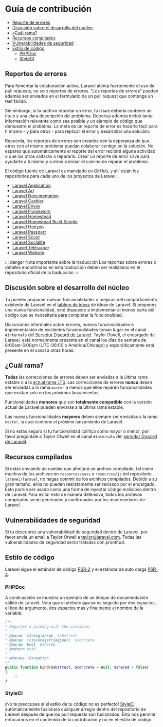 # Guía de contribución

- [Reporte de errores](#bug-reports)
- [Discusión sobre el desarrollo del núcleo](#core-development-discussion)
- [¿Cuál rama?](#which-branch)
- [Recursos compilados](#compiled-assets)
- [Vulnerabilidades de seguridad](#security-vulnerabilities)
- [Estilo de código](#coding-style)
    - [PHPDoc](#phpdoc)
    - [StyleCI](#styleci)

<a name="bug-reports"></a>
## Reportes de errores

Para fomentar la colaboración activa, Laravel alenta fuertemente el uso de pull requests, no solo reportes de errores. "Los reportes de errores" pueden además ser enviados en el formulario de un pull request que contenga un test fallido.

Sin embargo, si tu archivo reportar un error, tu issue debería contener un título y una clara descripción del problema. Deberías además incluir tanta información relevante como sea posible y un ejemplo de código que demuestre el problema. La meta de un reporte de error es hacerlo fácil para ti mismo - y para otros - para replicar el error y desarrollar una solución.

Recuerda, los reportes de errores son creados con la esperanza de que otros con el mismo problema puedan colaborar contigo en la solución. No esperes que automáticamente el reporte del error recibirá alguna actividad o que los otros saltarán a repararlo. Crear un reporte de error sirve para ayudarte a ti mismo y a otros a iniciar el camino de reparar el problema.

El código fuente de Laravel es manejado en GitHub, y allí están los repositorios para cada uno de los proyectos de Laravel:

- [Laravel Application](https://github.com/laravel/laravel)
- [Laravel Art](https://github.com/laravel/art)
- [Laravel Documentation](https://github.com/laravel/docs)
- [Laravel Cashier](https://github.com/laravel/cashier)
- [Laravel Envoy](https://github.com/laravel/envoy)
- [Laravel Framework](https://github.com/laravel/framework)
- [Laravel Homestead](https://github.com/laravel/homestead)
- [Laravel Homestead Build Scripts](https://github.com/laravel/settler)
- [Laravel Horizon](https://github.com/laravel/horizon)
- [Laravel Passport](https://github.com/laravel/passport)
- [Laravel Scout](https://github.com/laravel/scout)
- [Laravel Socialite](https://github.com/laravel/socialite)
- [Laravel Telescope](https://github.com/laravel/telescope)
- [Laravel Website](https://github.com/laravel/laravel.com)

::: danger Nota importante sobre la traducción
Los reportes sobre errores o detalles encontrados en esta traducción deben ser realizados en el repositorio oficial de la traducción.
:::

<a name="core-development-discussion"></a>
## Discusión sobre el desarrollo del núcleo

Tu puedes proponer nuevas funcionalidades o mejoras del comportamiento existente de Laravel en el [tablero de ideas](https://github.com/laravel/ideas/issues) de ideas de Laravel. Si propones una nueva funcionalidad, esté dispuesto a implementar al menos parte del código que se necesitaría para completar la funcionalidad.

Discusiones informales sobre errores, nuevas funcionalidades e implementación de existentes funcionalidades toman lugar en el canal `#internals` del [Servidor Discord de Laravel](https://discordapp.com/invite/mPZNm7A). Taylor Otwell, el encargado de Laravel, está normalmente presente en el canal los días de semana de 8:00am-5:00pm (UTC-06:00 o América/Chicago) y esporádicamente está presente en el canal a otras horas.

<a name="which-branch"></a>
## ¿Cuál rama?

**Todas** las correcciones de errores deben ser enviadas a la última rama estable o a la [actual rama LTS](/releases.html#support-policy). Las correcciones de errores **nunca** deben ser enviadas a la rama `master` a menos que ellos reparen funcionalidades que existan solo en los próximos lanzamientos.

Funcionalidades **menores** que son **totalmente compatible** con la versión actual de Laravel pueden enviarse a la última rama estable.

Las nuevas funcionalidades **mayores** deben siempre ser enviadas a la rama `master`, la cual contiene el próximo lanzamiento de Laravel.

Si no estás seguro si tu funcionalidad califica como mayor o menor, por favor pregúntale a Taylor Otwell en el canal `#internals` del [servidor Discord de Laravel](https://discordapp.com/invite/mPZNm7A).

<a name="compiled-assets"></a>
## Recursos compilados

Si estás enviando un cambio que afectará un archivo compilado, tal como muchos de los archivos en `resources/sass` o `resources/js` del repositorio `laravel/laravel`, no hagas commit de los archivos compilados. Debido a su gran tamaño, ellos no pueden realistamente ser revisado por el encargado. Esto podría ser usado como una forma de inyectar código malicioso dentro de Laravel. Para evitar esto de manera defensiva, todos los archivos compilados serán generados y confirmados por los mantenedores de Laravel.

<a name="security-vulnerabilities"></a>
## Vulnerabilidades de seguridad

Si tu descubres una vulnerabilidad de seguridad dentro de Laravel, por favor envía un email a Taylor Otwell a <a href="mailto:taylor@laravel.com">taylor@laravel.com</a>. Todas las vulnerabilidades de seguridad serán tratadas con prontitud.

<a name="coding-style"></a>
## Estilo de código

Laravel sigue el estándar de código [PSR-2](https://github.com/php-fig/fig-standards/blob/master/accepted/PSR-2-coding-style-guide.md) y el estándar de auto carga [PSR-4](https://github.com/php-fig/fig-standards/blob/master/accepted/PSR-4-autoloader.md).

<a name="phpdoc"></a>
### PHPDoc

A continuación se muestra un ejemplo de un bloque de documentación válido de Laravel. Nota que el atributo `@param` es seguido por dos espacios, el tipo de argumento, dos espacios más y finalmente el nombre de la variable:

```php
/**
* Register a binding with the container.
*
* @param  string|array  $abstract
* @param  \Closure|string|null  $concrete
* @param  bool  $shared
* @return void
*
* @throws \Exception
*/
public function bind($abstract, $concrete = null, $shared = false)
{
    //
}
```

<a name="styleci"></a>
### StyleCI

¡No te preocupes si el estilo de tu código no es perfecto! [StyleCI](https://styleci.io/) automáticamente fusionará cualquier arreglo dentro del repositorio de Laravel después de que los pull requests son fusionados. Esto nos permite enfocarnos en el contenido de la contribución y no en el estilo de código.
